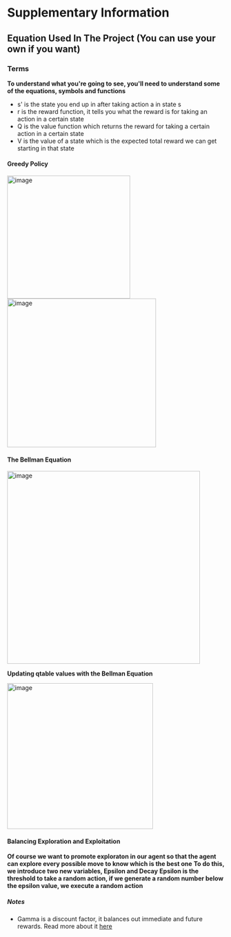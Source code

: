 # Supplementary Information

## Equation Used In The Project (You can use your own if you want)

### Terms 
**To understand what you're going to see, you'll need to understand some of the equations, symbols and functions**
- s' is the state you end up in after taking action a in state s
- r is the reward function, it tells you what the reward is for taking an action in a certain state
- Q is the value function which returns the reward for taking a certain action in a certain state
- V is the value of a state which is the expected total reward we can get starting in that state


#### Greedy Policy
<img width="285" alt="image" src="https://user-images.githubusercontent.com/66341506/194858672-68867d4a-25e3-4248-aea9-b27c25e3422e.png">
<img width="345" alt="image" src="https://user-images.githubusercontent.com/66341506/194858708-82237429-9c8b-4309-a7b2-24bb21820bea.png">


#### The Bellman Equation
<img width="447" alt="image" src="https://user-images.githubusercontent.com/66341506/194855286-e22e9ecf-3037-4e07-a1d2-c14c39d2b998.png">

**Updating qtable values with the Bellman Equation**

<img width="338" alt="image" src="https://user-images.githubusercontent.com/66341506/194863963-fb3b3d6b-2e35-4f30-8093-36f8116145a9.png">

#### Balancing Exploration and Exploitation
**Of course we want to promote exploraton in our agent so that the agent can explore every possible move to know which is the best one**
**To do this, we introduce two new variables, Epsilon and Decay**
**Epsilon is the threshold to take a random action, if we generate a random number below the epsilon value, we execute a random action**


##### Notes
- Gamma is a discount factor, it balances out immediate and future rewards. Read more about it [here](https://towardsdatascience.com/practical-reinforcement-learning-02-getting-started-with-q-learning-582f63e4acd9#:~:text=gamma%20is%20the%20discount%20factor,varies%20from%200%20to%201.)
